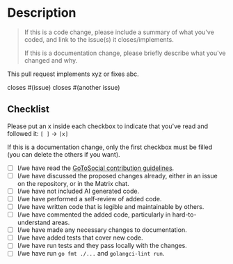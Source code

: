 # Description

> If this is a code change, please include a summary of what you've coded, and link to the issue(s) it closes/implements.
>
> If this is a documentation change, please briefly describe what you've changed and why.

This pull request implements xyz or fixes abc.

closes #(issue)
closes #(another issue)

## Checklist

Please put an x inside each checkbox to indicate that you've read and followed it: `[ ]` -> `[x]`

If this is a documentation change, only the first checkbox must be filled (you can delete the others if you want).

- [ ] I/we have read the [GoToSocial contribution guidelines](https://github.com/superseriousbusiness/gotosocial/blob/main/CONTRIBUTING.md).
- [ ] I/we have discussed the proposed changes already, either in an issue on the repository, or in the Matrix chat.
- [ ] I/we have not included AI generated code.
- [ ] I/we have performed a self-review of added code.
- [ ] I/we have written code that is legible and maintainable by others.
- [ ] I/we have commented the added code, particularly in hard-to-understand areas.
- [ ] I/we have made any necessary changes to documentation.
- [ ] I/we have added tests that cover new code.
- [ ] I/we have run tests and they pass locally with the changes.
- [ ] I/we have run `go fmt ./...` and `golangci-lint run`.
